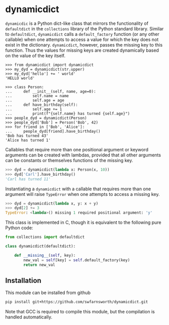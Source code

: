 # dynamicdict

`dynamicdic` is a Python dict-like class that mirrors the functionality of `defaultdict` in the `collections` library 
of the Python standard library. Similar to `defaultdict`, `dynamicdict` calls a `default_factory` function
(or any other callable) when one attempts to access a value for which the key does not exist in the dictionary.
`dynamicdict`, however, passes the missing key to this function. Thus the values for missing keys are created
dynamically based on the value of the key itself.

```pythons
>>> from dynamicdict import dynamicdict
>>> my_dyd = dynamicdict(str.upper)
>>> my_dyd['hello'] += ' world'
'HELLO world'

>>> class Person:
...     def __init__(self, name, age=0):
...         self.name = name
...         self.age = age
...     def have_birthday(self):
...         self.age += 1
...         print(f"{self.name} has turned {self.age}")
>>> people_dyd = dynamicdict(Person)
>>> people_dyd['Bob'] = Person('Bob', 42)
>>> for friend in ['Bob', 'Alice']:
...     people_dyd[friend].have_birthday()
'Bob has turned 43'
'Alice has turned 1'
```

Callables that require more than one positional argument or keyword arguments can be created with lambdas,
provided that all other arguments can be constants or themselves functions of the missing key.

```python
>>> dyd = dynamicdict(lambda x: Person(x, 10))
>>> dyd['Carl'].have_birthday()
'Carl has turned 11'
``` 

Instantiating a `dynamicdict` with a callable that requires more than one argument will raise
`TypeError` when one attempts to access a missing key.

```python
>>> dyd = dynamicdict(lambda x, y: x + y)
>>> dyd[2] += 3
TypeError: <lambda>() missing 1 required positional argument: 'y'
```

This class is implemented in C, though it is equivalent to the following pure Python code:

```python
from collections import defaultdict

class dynamicdict(defaultdict):

    def __missing__(self, key):
        new_val = self[key] = self.default_factory(key)
        return new_val
```

## Installation

This module can be installed from github
```bash
pip install git+https://github.com/swfarnsworth/dynamicdict.git
```

Note that GCC is required to compile this module, but the compilation is handled automatically.
